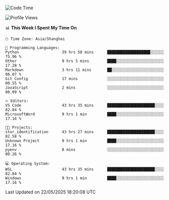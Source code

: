 <!--START_SECTION:waka-->
![Code Time](http://img.shields.io/badge/Code%20Time-2%2C903%20hrs%2015%20mins-blue)

![Profile Views](http://img.shields.io/badge/Profile%20Views-0-blue)

📊 **This Week I Spent My Time On** 

```text
🕑︎ Time Zone: Asia/Shanghai

💬 Programming Languages: 
Python                   39 hrs 58 mins      ███████████████████░░░░░░   75.96 % 
Other                    9 hrs 5 mins        ████░░░░░░░░░░░░░░░░░░░░░   17.28 % 
Markdown                 3 hrs 11 mins       ██░░░░░░░░░░░░░░░░░░░░░░░   06.07 % 
Git Config               17 mins             ░░░░░░░░░░░░░░░░░░░░░░░░░   00.55 % 
JavaScript               2 mins              ░░░░░░░░░░░░░░░░░░░░░░░░░   00.09 % 

🔥 Editors: 
VS Code                  43 hrs 35 mins      █████████████████████░░░░   82.84 % 
MicrosoftWord            9 hrs 1 min         ████░░░░░░░░░░░░░░░░░░░░░   17.16 % 

🐱‍💻 Projects: 
star_identification      43 hrs 27 mins      █████████████████████░░░░   82.58 % 
Unknown Project          9 hrs 1 min         ████░░░░░░░░░░░░░░░░░░░░░   17.16 % 
pyenv                    8 mins              ░░░░░░░░░░░░░░░░░░░░░░░░░   00.26 % 

💻 Operating System: 
WSL                      43 hrs 35 mins      █████████████████████░░░░   82.84 % 
Windows                  9 hrs 1 min         ████░░░░░░░░░░░░░░░░░░░░░   17.16 % 
```


 Last Updated on 22/05/2025 18:20:08 UTC
<!--END_SECTION:waka-->